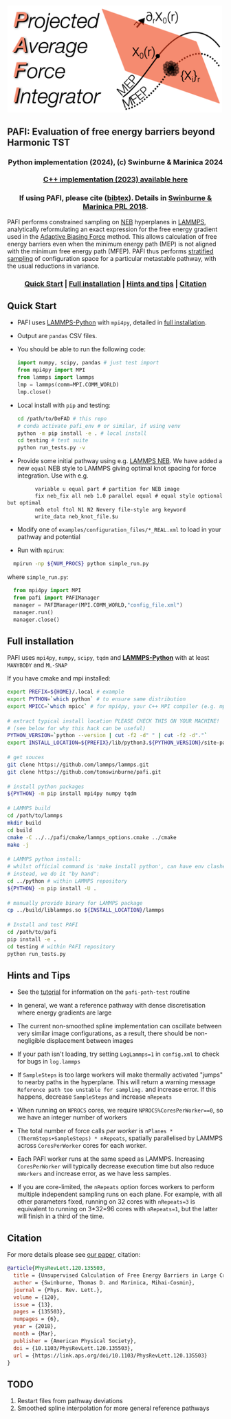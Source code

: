 <img src="doc/pafi_title.png" width=500></img>
<h2> PAFI: Evaluation of free energy barriers beyond Harmonic TST</h2>
<h3 align='center'>
Python implementation (2024), (c) Swinburne & Marinica 2024<br><br>
<a href="https://github.com/tomswinburne/pafi/tree/cpp-2023">C++ implementation (2023) available here</a>
<h3 align="center">If using PAFI, please cite (<a href="#citation">bibtex</a>). Details in 
<a href="https://journals.aps.org/prl/abstract/10.1103/PhysRevLett.120.135503" target="_new">Swinburne & Marinica PRL 2018</a>.
</h3>
PAFI performs constrained sampling on <a href="https://docs.lammps.org/fix_neb.html" target="_new">NEB</a> hyperplanes in 
<a href="https://docs.lammps.org" target="_new">LAMMPS</a>, 
analytically reformulating an exact expression for the free energy gradient used in the
<a href="https://pubs.acs.org/doi/10.1021/jp506633n" target="_new">Adaptive Biasing Force</a> method.
This allows calculation of free energy barriers even when the minimum energy path (MEP)
is not aligned with the minimum free energy path (MFEP). PAFI thus performs
<a href="https://en.wikipedia.org/wiki/Stratified_sampling" target="_new">stratified sampling</a> of configuration 
space for a particular metastable pathway, with the usual reductions in variance.
</br>
<h3 align="center">
<a href="#quick-start">Quick Start</a>
| <a href="#full-installation">Full installation</a>
| <a href="#hints-and-tips">Hints and tips</a>
| <a href="#citation">Citation</a>
</h3>

## Quick Start
- PAFI uses <a href="https://docs.lammps.org/Python_head.html" target="_new">LAMMPS-Python</a> with `mpi4py`, detailed in <a href="#full-installation">full installation</a>. 
- Output are `pandas` CSV files.
- You should be able to run the following code:
	```python
  import numpy, scipy, pandas # just test import
	from mpi4py import MPI
	from lammps import lammps
	lmp = lammps(comm=MPI.COMM_WORLD)
	lmp.close()
	```
- Local install with `pip` and testing:
	```bash
	cd /path/to/DeFAD # this repo
	# conda activate pafi_env # or similar, if using venv
	python -m pip install -e . # local install
  cd testing # test suite
  python run_tests.py -v
	```

- Provide some initial pathway using e.g. <a href="http://lammps.sandia.gov/doc/neb.html" target="_new">LAMMPS NEB</a>. 
We have added a new `equal` NEB style to LAMMPS giving optimal knot spacing for force integration. Use with e.g. 
```lammps
         variable u equal part # partition for NEB image
         fix neb_fix all neb 1.0 parallel equal # equal style optional but optimal
         neb etol ftol N1 N2 Nevery file-style arg keyword
         write_data neb_knot_file.$u
```
- Modify one of `examples/configuration_files/*_REAL.xml` to load in your pathway and potential

- Run with `mpirun`:
```bash
  mpirun -np ${NUM_PROCS} python simple_run.py
```
where `simple_run.py`:
```python
  from mpi4py import MPI
  from pafi import PAFIManager
  manager = PAFIManager(MPI.COMM_WORLD,"config_file.xml")
  manager.run()
  manager.close()
```

## Full installation
PAFI uses `mpi4py`, `numpy`, `scipy`, `tqdm` and <b><a href="https://docs.lammps.org/Python_head.html" target="_new">LAMMPS-Python</a></b> with at least `MANYBODY` and `ML-SNAP`

If you have cmake and mpi installed:
```bash
export PREFIX=${HOME}/.local # example
export PYTHON=`which python` # to ensure same distribution
export MPICC=`which mpicc` # for mpi4py, your C++ MPI compiler (e.g. mpicc / mpiicc for intel)

# extract typical install location PLEASE CHECK THIS ON YOUR MACHINE!
# (see below for why this hack can be useful)
PYTHON_VERSION=`python --version | cut -f2 -d" " | cut -f2 -d"."`
export INSTALL_LOCATION=${PREFIX}/lib/python3.${PYTHON_VERSION}/site-packages

# get souces
git clone https://github.com/lammps/lammps.git
git clone https://github.com/tomswinburne/pafi.git

# install python packages
${PYTHON} -m pip install mpi4py numpy tqdm

# LAMMPS build 
cd /path/to/lammps
mkdir build
cd build
cmake -C ../../pafi/cmake/lammps_options.cmake ../cmake
make -j

# LAMMPS python install: 
# whilst official command is 'make install python', can have env clashes
# instead, we do it "by hand":
cd ../python # within LAMMPS repository
${PYTHON} -m pip install -U .

# manually provide binary for LAMMPS package
cp ../build/liblammps.so ${INSTALL_LOCATION}/lammps

# Install and test PAFI
cd /path/to/pafi
pip install -e .
cd testing # within PAFI repository
python run_tests.py

```

## Hints and Tips

- See the [tutorial](TUTORIAL.md) for information on the `pafi-path-test` routine

- In general, we want a reference pathway with dense discretisation where energy gradients are large

- The current non-smoothed spline implementation can oscillate between very similar image configurations, as a result, there should be non-negligible displacement between images

- If your path isn't loading, try setting `LogLammps=1` in `config.xml` to check for bugs in `log.lammps`

- If `SampleSteps` is too large workers will make thermally activated "jumps" to nearby paths in the hyperplane. This will return a warning message `Reference path too unstable for sampling.`
 and increase error. If this happens, decrease `SampleSteps` and increase `nRepeats`

- When running on `NPROCS` cores, we require `NPROCS%CoresPerWorker==0`, so we have an integer number of workers

- The total number of force calls *per worker* is `nPlanes * (ThermSteps+SampleSteps) * nRepeats`, spatially parallelised by LAMMPS across `CoresPerWorker` cores for each worker.

- Each PAFI worker runs at the same speed as LAMMPS. Increasing `CoresPerWorker` will typically decrease execution time but also reduce `nWorkers` and increase error, as we have less samples.

- If you are core-limited, the `nRepeats` option forces workers to perform multiple independent sampling runs on each plane. For example, with all other parameters fixed, running on 32 cores with `nRepeats=3` is equivalent to running on 3*32=96 cores with  `nRepeats=1`, but the latter will finish in a third of the time.


## Citation
For more details please see <a href="https://journals.aps.org/prl/abstract/10.1103/PhysRevLett.120.135503" target="_new">our paper</a>, citation:
```bibtex
@article{PhysRevLett.120.135503,
  title = {Unsupervised Calculation of Free Energy Barriers in Large Crystalline Systems},
  author = {Swinburne, Thomas D. and Marinica, Mihai-Cosmin},
  journal = {Phys. Rev. Lett.},
  volume = {120},
  issue = {13},
  pages = {135503},
  numpages = {6},
  year = {2018},
  month = {Mar},
  publisher = {American Physical Society},
  doi = {10.1103/PhysRevLett.120.135503},
  url = {https://link.aps.org/doi/10.1103/PhysRevLett.120.135503}
}
```


## TODO
1. Restart files from pathway deviations
2. Smoothed spline interpolation for more general reference pathways

